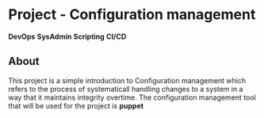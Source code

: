 # Project - Configuration management
**DevOps** **SysAdmin** **Scripting** **CI/CD**

## About
This project is a simple introduction to Configuration management which refers
to the process of systematicall handling changes to a system in a way that it
maintains integrity overtime.
The configuration management tool that will be used for the project is **puppet**
